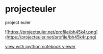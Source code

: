 projecteuler
============

project euler

![https://projecteuler.net/profile/bh45k4r.png](https://projecteuler.net/profile/bh45k4r.png)

[view with ipython notebook viewer](http://nbviewer.ipython.org/github/bh45k4r/projecteuler/tree/master/Euler.ipynb)
